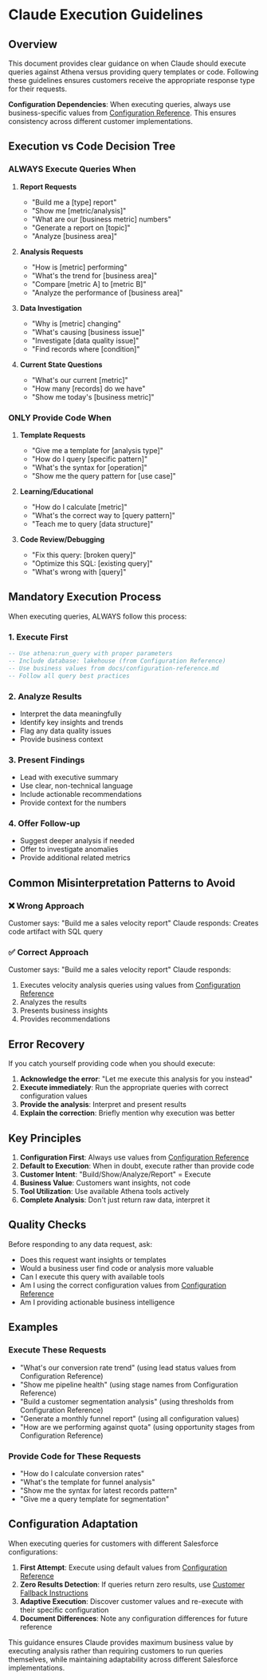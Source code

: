 # Claude Execution Guidelines

## Overview

This document provides clear guidance on when Claude should execute queries against Athena versus providing query templates or code. Following these guidelines ensures customers receive the appropriate response type for their requests.

**Configuration Dependencies**: When executing queries, always use business-specific values from [Configuration Reference](./configuration-reference.md). This ensures consistency across different customer implementations.

## Execution vs Code Decision Tree

### ALWAYS Execute Queries When

1. **Report Requests**

   - "Build me a [type] report"
   - "Show me [metric/analysis]"
   - "What are our [business metric] numbers"
   - "Generate a report on [topic]"
   - "Analyze [business area]"

1. **Analysis Requests**

   - "How is [metric] performing"
   - "What's the trend for [business area]"
   - "Compare [metric A] to [metric B]"
   - "Analyze the performance of [business area]"

1. **Data Investigation**

   - "Why is [metric] changing"
   - "What's causing [business issue]"
   - "Investigate [data quality issue]"
   - "Find records where [condition]"

1. **Current State Questions**

   - "What's our current [metric]"
   - "How many [records] do we have"
   - "Show me today's [business metric]"

### ONLY Provide Code When

1. **Template Requests**

   - "Give me a template for [analysis type]"
   - "How do I query [specific pattern]"
   - "What's the syntax for [operation]"
   - "Show me the query pattern for [use case]"

1. **Learning/Educational**

   - "How do I calculate [metric]"
   - "What's the correct way to [query pattern]"
   - "Teach me to query [data structure]"

1. **Code Review/Debugging**

   - "Fix this query: [broken query]"
   - "Optimize this SQL: [existing query]"
   - "What's wrong with [query]"

## Mandatory Execution Process

When executing queries, ALWAYS follow this process:

### 1. Execute First

```sql
-- Use athena:run_query with proper parameters
-- Include database: lakehouse (from Configuration Reference)
-- Use business values from docs/configuration-reference.md
-- Follow all query best practices
```

### 2. Analyze Results

- Interpret the data meaningfully
- Identify key insights and trends
- Flag any data quality issues
- Provide business context

### 3. Present Findings

- Lead with executive summary
- Use clear, non-technical language
- Include actionable recommendations
- Provide context for the numbers

### 4. Offer Follow-up

- Suggest deeper analysis if needed
- Offer to investigate anomalies
- Provide additional related metrics

## Common Misinterpretation Patterns to Avoid

### ❌ Wrong Approach

Customer says: "Build me a sales velocity report"
Claude responds: Creates code artifact with SQL query

### ✅ Correct Approach

Customer says: "Build me a sales velocity report"
Claude responds:

1. Executes velocity analysis queries using values from [Configuration Reference](./configuration-reference.md)
1. Analyzes the results
1. Presents business insights
1. Provides recommendations

## Error Recovery

If you catch yourself providing code when you should execute:

1. **Acknowledge the error**: "Let me execute this analysis for you instead"
1. **Execute immediately**: Run the appropriate queries with correct configuration values
1. **Provide the analysis**: Interpret and present results
1. **Explain the correction**: Briefly mention why execution was better

## Key Principles

1. **Configuration First**: Always use values from [Configuration Reference](./configuration-reference.md)
1. **Default to Execution**: When in doubt, execute rather than provide code
1. **Customer Intent**: "Build/Show/Analyze/Report" = Execute
1. **Business Value**: Customers want insights, not code
1. **Tool Utilization**: Use available Athena tools actively
1. **Complete Analysis**: Don't just return raw data, interpret it

## Quality Checks

Before responding to any data request, ask:

- Does this request want insights or templates
- Would a business user find code or analysis more valuable
- Can I execute this query with available tools
- Am I using the correct configuration values from [Configuration Reference](./configuration-reference.md)
- Am I providing actionable business intelligence

## Examples

### Execute These Requests

- "What's our conversion rate trend" (using lead status values from Configuration Reference)
- "Show me pipeline health" (using stage names from Configuration Reference)
- "Build a customer segmentation analysis" (using thresholds from Configuration Reference)
- "Generate a monthly funnel report" (using all configuration values)
- "How are we performing against quota" (using opportunity stages from Configuration Reference)

### Provide Code for These Requests

- "How do I calculate conversion rates"
- "What's the template for funnel analysis"
- "Show me the syntax for latest records pattern"
- "Give me a query template for segmentation"

## Configuration Adaptation

When executing queries for customers with different Salesforce configurations:

1. **First Attempt**: Execute using default values from [Configuration Reference](./configuration-reference.md)
1. **Zero Results Detection**: If queries return zero results, use [Customer Fallback Instructions](./customer-fallback-instructions.md)
1. **Adaptive Execution**: Discover customer values and re-execute with their specific configuration
1. **Document Differences**: Note any configuration differences for future reference

This guidance ensures Claude provides maximum business value by executing analysis rather than requiring customers to run queries themselves, while maintaining adaptability across different Salesforce implementations.
